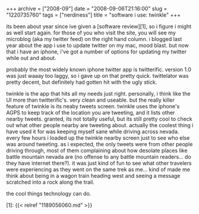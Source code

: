+++
archive = ["2008-09"]
date = "2008-09-06T21:16:00"
slug = "1220735760"
tags = ["nerdiness"]
title = "software i use: twinkle"
+++

its been about year since ive given a [software review][1], so i figure
i might as well start again. for those of you who visit the site, you will
see my microblog (aka my twitter feed) on the right hand column. i blogged
last year about the app i use to update twitter on my mac, mood blast. but
now that i have an iphone, i've got a number of options for updating my
twitter while out and about.

probably the most widely known iphone twitter app is twitterific. version
1.0 was just waaay too laggy, so i gave up on that pretty quick.
twittelator was pretty decent, but definitely had gotten hit with the ugly
stick.

twinkle is the app that hits all my needs just right. personally, i think
like the UI more than twitterific's. very clean and useable. but the
really killer feature of twinkle is its neaby tweets screen. twinkle uses
the iphone's AGPS to keep track of the location you are tweeting, and it
lists other nearby tweets. granted, its not totally useful, but its still
pretty cool to check out what other people nearby are tweeting about.
actually the coolest thing i have used it for was keeping myself sane
while driving across nevada. every few hours i loaded up the twinkle
nearby screen just to see who else was around tweeting. as i expected, the
only tweets were from other people driving through, most of them
complaining about how desolate places like battle mountain nevada are (no
offense to any battle mountain readers... do they have internet there?).
it was just kind of fun to see what other travelers were experiencing as
they went on the same trek as me... kind of made me think about being in
a wagon train heading west and seeing a message scratched into a rock
along the trail.

the cool things technology can do.

[1]: {{< relref "1189056060.md" >}}

